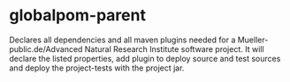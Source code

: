 # globalpom-parent

Declares all dependencies and all maven plugins needed for a Mueller-public.de/Advanced Natural Research Institute software project. It will declare the listed properties, add plugin to deploy source and test sources and deploy the project-tests with the project jar.
